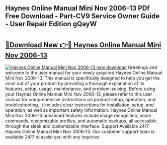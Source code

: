## Haynes Online Manual Mini Nov 2006-13 PDf Free Download - Part-CV9 Service Owner Guide - User Repair Edition gQayW

# <h2><a href="http://bc3935.oget.top/?id=Haynes+Online+Manual+Mini+Nov+2006-13">🔗Download New 👉🔴 Haynes Online Manual Mini Nov 2006-13</a></h2>

[![Haynes Online Manual Mini Nov 2006-13 new download](https://i.imgur.com/5g1atiW.png)](http://bc3935.oget.top/?id=Haynes+Online+Manual+Mini+Nov+2006-13)
Greetings and welcome to the user manual for your newly acquired Haynes Online Manual Mini Nov 2006-13. This manual is specifically designed to help you get the most out of your product by providing a thorough explanation of its features, setup, usage, maintenance, and problem-solving. Before using your Haynes Online Manual Mini Nov 2006-13, please refer to this user manual for comprehensive instructions on product setup, operation, and troubleshooting. It includes clear instructions for installation, setup, and operation, as well as important safety information. Haynes Online Manual Mini Nov 2006-13 advanced features include image recognition, voice commands, customizable profiles, and automatic backups, all accessible through the sleek and customizable interface. Support Available 24/7 Haynes Online Manual Mini Nov 2006-13. Our customer support team is available 24/7 to assist you with any inquiries.
